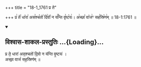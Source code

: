 +++
title = "18-1_1761 प्र ते"

+++
प्र꣢ ते꣣ धा꣡रा꣢ अस꣣श्च꣡तो꣢ दि꣣वो꣡ न य꣢꣯न्ति वृ꣣ष्ट꣡यः꣢। अ꣢च्छा꣣ वा꣡ज꣢ꣳ सह꣣स्रि꣡ण꣢म् ॥ 18-1:1761 ॥

<div class="js_include" newlevelforh1="2" title="विश्वास-शाकल-प्रस्तुतिः" unfilled url="/vedAH_Rk/shAkalam/saMhitA/vishvAsa-prastutiH/09/057/01_pra_te.md">
<details open><summary><h2>विश्वास-शाकल-प्रस्तुतिः ...{Loading}...</h2></summary>


प्र ते॒ धारा॑ अस॒श्चतो॑ दि॒वो न य॑न्ति वृ॒ष्टयः॑ ।  
अच्छा॒ वाजं॑ सह॒स्रिण॑म् ॥

</details>
</div>